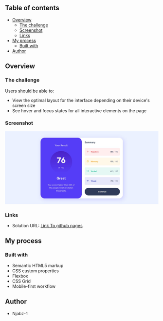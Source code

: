 ## Table of contents

- [Overview](#overview)
  - [The challenge](#the-challenge)
  - [Screenshot](#screenshot)
  - [Links](#links)
- [My process](#my-process)
  - [Built with](#built-with)
- [Author](#author)

## Overview

### The challenge

Users should be able to:

- View the optimal layout for the interface depending on their device's screen size
- See hover and focus states for all interactive elements on the page

### Screenshot

![Screenshot of the final project](./assets/Screenshot/Capture.JPG)


### Links

- Solution URL: [Link To github pages](https://njabz-1.github.io/Results-Component/)

## My process

### Built with

- Semantic HTML5 markup
- CSS custom properties
- Flexbox
- CSS Grid
- Mobile-first workflow
## Author

 - Njabz-1

